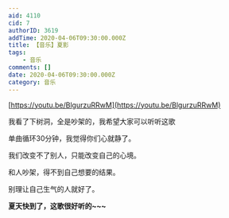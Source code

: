 ```yaml
---
aid: 4110
cid: 7
authorID: 3619
addTime: 2020-04-06T09:30:00.000Z
title: 【音乐】夏影
tags:
    - 音乐
comments: []
date: 2020-04-06T09:30:00.000Z
category: 音乐
---
```


[https://youtu.be/BlgurzuRRwM](https://youtu.be/BlgurzuRRwM)

我看了下树洞，全是吵架的，我希望大家可以听听这歌

单曲循环30分钟，我觉得你们心就静了。

我们改变不了别人，只能改变自己的心境。

和人吵架，得不到自己想要的结果。

别理让自己生气的人就好了。

**夏天快到了，这歌很好听的~~~**
